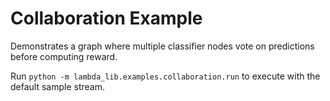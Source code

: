 # Collaboration Example

Demonstrates a graph where multiple classifier nodes vote on
predictions before computing reward.

Run `python -m lambda_lib.examples.collaboration.run` to execute
with the default sample stream.

